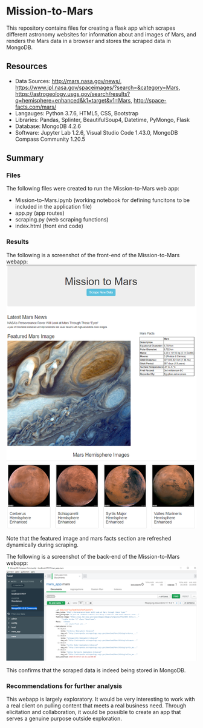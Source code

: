 # Mission-to-Mars
This repository contains files for creating a flask app which scrapes different astronomy websites for information about and images of Mars, and renders the Mars data in a browser and stores the scraped data in MongoDB.

## Resources
* Data Sources: http://mars.nasa.gov/news/, https://www.jpl.nasa.gov/spaceimages/?search=&category=Mars, https://astrogeology.usgs.gov/search/results?q=hemisphere+enhanced&k1=target&v1=Mars, http://space-facts.com/mars/
* Langauges: Python 3.7.6,  HTML5, CSS, Bootstrap
* Libraries: Pandas, Splinter, BeautifulSoup4, Datetime, PyMongo, Flask
* Database: MongoDB 4.2.6
* Software: Jupyter Lab 1.2.6, Visual Studio Code 1.43.0, MongoDB Compass Community 1.20.5

## Summary
### Files
The following files were created to run the Mission-to-Mars web app:

* Mission-to-Mars.ipynb (working notebook for defining funcitons to be included in the application file)
* app.py (app routes)
* scraping.py (web scraping functions)
* index.html (front end code)

### Results
The following is a screenshot of the front-end of the Mission-to-Mars webapp:
![](https://github.com/karenbennis/Mission-to-Mars/blob/master/FrontEndApppng.png)

Note that the featured image and mars facts section are refreshed dynamically during scraping.

The following is a screenshot of the back-end of the Mission-to-Mars webapp:
![](https://github.com/karenbennis/Mission-to-Mars/blob/master/MongoDBCompassCommunity.png)

This confirms that the scraped data is indeed being stored in MongoDB.

### Recommendations for further analysis
This webapp is largely exploratory. It would be very interesting to work with a real client on pulling content that meets a real business need. Through elicitation and collaboration, it would be possible to create an app that serves a genuine purpose outside exploration.
